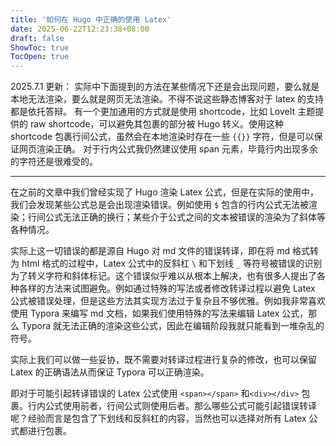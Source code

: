 ```yaml
---
title: '如何在 Hugo 中正确的使用 Latex'
date: 2025-06-22T12:23:38+08:00
draft: false
ShowToc: true
TocOpen: true
---
```


2025.7.1 更新：
实际中下面提到的方法在某些情况下还是会出现问题，要么就是本地无法渲染，要么就是网页无法渲染。不得不说这些静态博客对于 latex 的支持都是依托答辩。
有一个更加通用的方式就是使用 shortcode，比如 LoveIt 主题提供的 raw shortcode，可以避免其包裹的部分被 Hugo 转义。使用这种 shortcode 包裹行间公式，虽然会在本地渲染时存在一些 `{{}}` 字符，但是可以保证网页渲染正确。
对于行内公式我仍然建议使用 span 元素，毕竟行内出现多余的字符还是很难受的。

---

在之前的文章中我们曾经实现了 Hugo 渲染 Latex 公式，但是在实际的使用中，我们会发现某些公式总是会出现渲染错误。例如使用 `$` 包含的行内公式无法被渲染；行间公式无法正确的换行；某些介于公式之间的文本被错误的渲染为了斜体等各种情况。

实际上这一切错误的都是源自 Hugo 对 md 文件的错误转译，即在将 md 格式转为 html 格式的过程中，Latex 公式中的反斜杠 `\` 和下划线 `_` 等符号被错误的识别为了转义字符和斜体标记。这个错误似乎难以从根本上解决，也有很多人提出了各种各样的方法来试图避免。例如通过特殊的写法或者修改转译过程以避免 Latex 公式被错误处理，但是这些方法其实现方法过于复杂且不够优雅。例如我非常喜欢使用 Typora 来编写 md 文档，如果我们使用特殊的写法来编辑 Latex 公式，那么 Typora 就无法正确的渲染这些公式，因此在编辑阶段我就只能看到一堆杂乱的符号。

实际上我们可以做一些妥协，既不需要对转译过程进行复杂的修改，也可以保留 Latex 的正确语法从而保证 Typora 可以正确渲染。

即对于可能引起转译错误的 Latex 公式使用 `<span></span>` 和`<div></div>` 包裹。行内公式使用前者，行间公式则使用后者。那么哪些公式可能引起错误转译呢？经验而言是包含了下划线和反斜杠的内容，当然也可以选择对所有 Latex 公式都进行包裹。

